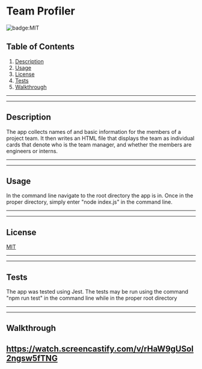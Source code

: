 
# Team Profiler

![badge:MIT](https://img.shields.io/badge/License-MIT-brightgreen)


## Table of Contents

1. [Description](#description)
2. [Usage](#usage)
3. [License](#license)
4. [Tests](#tests)
5. [Walkthrough](#walkthrough)
---

---
## Description

The app collects names of and basic information for the members of a project team. It then writes an HTML file that displays the team as individual cards that denote who is the team manager, and whether the members are engineers or interns.

---

---
## Usage

In the command line navigate to the root directory the app is in. Once in the proper directory, simply enter "node index.js" in the command line.

---

---
## License

[MIT](https://opensource.org/licenses/MIT)

---

---
## Tests

The app was tested using Jest. The tests may be run using the command "npm run test" in the command line while in the proper root directory

---

---
## Walkthrough

https://watch.screencastify.com/v/rHaW9gUSoI2ngsw5fTNG
---
